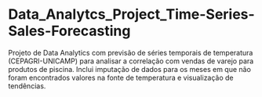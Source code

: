 # Data_Analytcs_Project_Time-Series-Sales-Forecasting
Projeto de Data Analytics com previsão de séries temporais de temperatura (CEPAGRI-UNICAMP) para analisar a correlação com vendas de varejo para produtos de piscina. Inclui imputação de dados para os meses em que não foram encontrados valores na fonte de temperatura e visualização de tendências.
